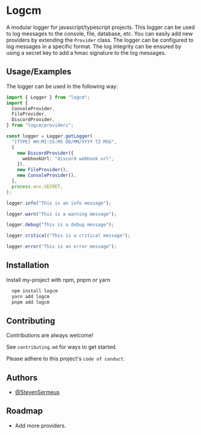 # Logcm

A modular logger for javascript/typescript projects. This logger can be used to log messages to the console, file, database, etc. You can easily add new providers by extending the `Provider` class. The logger can be configured to log messages in a specific format. The log integrity can be ensured by using a secret key to add a hmac signature to the log messages.

## Usage/Examples

The logger can be used in the following way:

```ts
import { Logger } from "logcm";
import {
  ConsoleProvider,
  FileProvider,
  DiscordProvider,
} from "logcm/providers";

const logger = Logger.getLogger(
  "[TYPE] HH:MI:SS:MS DD/MM/YYYY TZ MSG",
  [
    new DiscordProvider({
      webhookUrl: "discord webhook url",
    }),
    new FileProvider(),
    new ConsoleProvider(),
  ],
  process.env.SECRET,
);

logger.info("This is an info message");

logger.warn("This is a warning message");

logger.debug("This is a debug message");

logger.critical("This is a critical message");

logger.error("This is an error message");
```

## Installation

Install my-project with npm, pnpm or yarn

```bash
  npm install logcm
  yarn add logcm
  pnpm add logcm
```

## Contributing

Contributions are always welcome!

See `contributing.md` for ways to get started.

Please adhere to this project's `code of conduct`.

## Authors

- [@StevenSermeus](https://github.com/StevenSermeus)

## Roadmap

- Add more providers.
